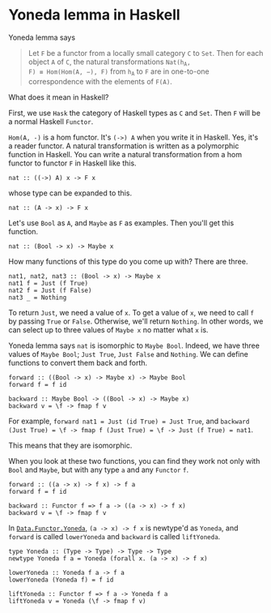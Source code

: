 # Yoneda lemma in Haskell

Yoneda lemma says

> Let `F` be a functor from a locally small category `C` to `Set`. Then for each object `A` of `C`, the natural transformations <code>Nat(h<sub>A</sub>, F) ≡ Hom(Hom(A, −), F)</code> from <code>h<sub>A</sub></code> to `F` are in one-to-one correspondence with the elements of `F(A)`.

What does it mean in Haskell?

First, we use `Hask` the category of Haskell types as `C` and `Set`. Then `F` will be a normal Haskell `Functor`.

`Hom(A, -)` is a hom functor. It's `(->) A` when you write it in Haskell. Yes, it's a reader functor. A natural transformation is written as a polymorphic function in Haskell. You can write a natural transformation from a hom functor to functor `F` in Haskell like this.

```
nat :: ((->) A) x -> F x
```

whose type can be expanded to this.

```
nat :: (A -> x) -> F x
```

Let's use `Bool` as `A`, and `Maybe` as `F` as examples. Then you'll get this function.

```
nat :: (Bool -> x) -> Maybe x
```

How many functions of this type do you come up with? There are three.

```
nat1, nat2, nat3 :: (Bool -> x) -> Maybe x
nat1 f = Just (f True)
nat2 f = Just (f False)
nat3 _ = Nothing
```

To return `Just`, we need a value of `x`. To get a value of `x`, we need to call `f` by passing `True` or `False`. Otherwise, we'll return `Nothing`. In other words, we can select up to three values of `Maybe x` no matter what `x` is.

Yoneda lemma says `nat` is isomorphic to `Maybe Bool`. Indeed, we have three values of `Maybe Bool`; `Just True`, `Just False` and `Nothing`. We can define functions to convert them back and forth.

```
forward :: ((Bool -> x) -> Maybe x) -> Maybe Bool
forward f = f id

backward :: Maybe Bool -> ((Bool -> x) -> Maybe x)
backward v = \f -> fmap f v
```

For example, `forward nat1 = Just (id True) = Just True`, and `backward (Just True) = \f -> fmap f (Just True) = \f -> Just (f True) = nat1`.

This means that they are isomorphic.

When you look at these two functions, you can find they work not only with `Bool` and `Maybe`, but with any type `a` and any `Functor` `f`.

```
forward :: ((a -> x) -> f x) -> f a
forward f = f id

backward :: Functor f => f a -> ((a -> x) -> f x)
backward v = \f -> fmap f v
```

In [`Data.Functor.Yoneda`](https://hackage.haskell.org/package/kan-extensions-5.2.6/docs/Data-Functor-Yoneda.html), `(a -> x) -> f x` is newtype'd as `Yoneda`, and `forward` is called `lowerYoneda` and `backward` is called `liftYoneda`.

```
type Yoneda :: (Type -> Type) -> Type -> Type
newtype Yoneda f a = Yoneda (forall x. (a -> x) -> f x)

lowerYoneda :: Yoneda f a -> f a
lowerYoneda (Yoneda f) = f id

liftYoneda :: Functor f => f a -> Yoneda f a
liftYoneda v = Yoneda (\f -> fmap f v)
```
